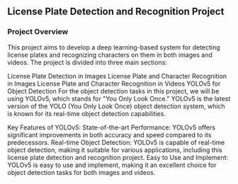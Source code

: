 ## License Plate Detection and Recognition Project
### Project Overview
This project aims to develop a deep learning-based system for detecting license plates and recognizing characters on them in both images and videos. The project is divided into three main sections:

License Plate Detection in Images
License Plate and Character Recognition in Images
License Plate and Character Recognition in Videos
YOLOv5 for Object Detection
For the object detection tasks in this project, we will be using YOLOv5, which stands for "You Only Look Once." YOLOv5 is the latest version of the YOLO (You Only Look Once) object detection system, which is known for its real-time object detection capabilities.

Key Features of YOLOv5:
State-of-the-art Performance: YOLOv5 offers significant improvements in both accuracy and speed compared to its predecessors.
Real-time Object Detection: YOLOv5 is capable of real-time object detection, making it suitable for various applications, including this license plate detection and recognition project.
Easy to Use and Implement: YOLOv5 is easy to use and implement, making it an excellent choice for object detection tasks for both images and videos.


